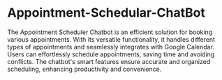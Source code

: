 # Appointment-Schedular-ChatBot
The Appointment Scheduler Chatbot is an efficient solution for booking various appointments. With its versatile functionality, it handles different types of appointments and seamlessly integrates with Google Calendar. Users can effortlessly schedule appointments, saving time and avoiding conflicts. The chatbot's smart features ensure accurate and organized scheduling, enhancing productivity and convenience.
